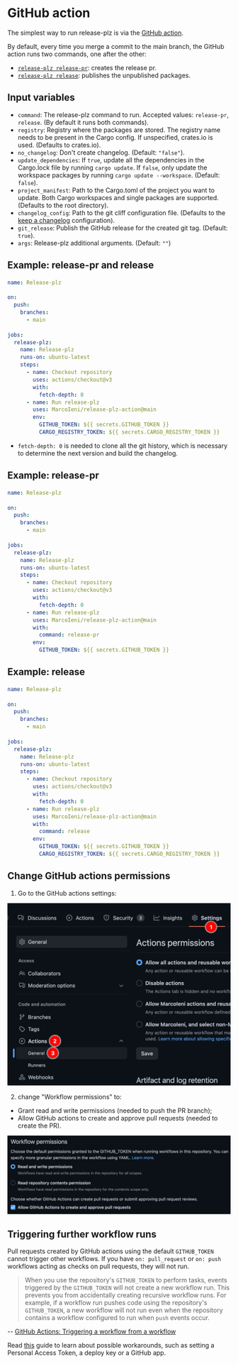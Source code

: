 # GitHub action

The simplest way to run release-plz is via the [GitHub action](https://github.com/marketplace/actions/release-plz).

By default, every time you merge a commit to the main branch, the GitHub action
runs two commands, one after the other:

- [`release-plz release-pr`](usage/release-pr.md): creates the release pr.
- [`release-plz release`](usage/release.md): publishes the unpublished packages.

## Input variables

- `command`: The release-plz command to run. Accepted values: `release-pr`,
  `release`. (By default it runs both commands).
- `registry`: Registry where the packages are stored.
  The registry name needs to be present in the Cargo config.
  If unspecified, crates.io is used. (Defaults to crates.io).
- `no_changelog`: Don't create changelog. (Default: `"false"`).
- `update_dependencies`: If `true`, update all the dependencies in the Cargo.lock
  file by running `cargo update`.
  If `false`, only update the workspace packages by running
  `cargo update --workspace`. (Default: `false`).
- `project_manifest`: Path to the Cargo.toml of the project you want to update.
  Both Cargo workspaces and single packages are supported. (Defaults to the root
  directory).
- `changelog_config`: Path to the git cliff configuration file.
  (Defaults to the [keep a changelog](https://keepachangelog.com/en/1.1.0/) configuration).
- `git_release`: Publish the GitHub release for the created git tag. (Default: `true`).
- `args`: Release-plz additional arguments. (Default: `""`)

## Example: release-pr and release

```yaml
name: Release-plz

on:
  push:
    branches:
      - main

jobs:
  release-plz:
    name: Release-plz
    runs-on: ubuntu-latest
    steps:
      - name: Checkout repository
        uses: actions/checkout@v3
        with:
          fetch-depth: 0
      - name: Run release-plz
        uses: MarcoIeni/release-plz-action@main
        env:
          GITHUB_TOKEN: ${{ secrets.GITHUB_TOKEN }}
          CARGO_REGISTRY_TOKEN: ${{ secrets.CARGO_REGISTRY_TOKEN }}
```

- `fetch-depth: 0` is needed to clone all the git history, which is necessary to
  determine the next version and build the changelog.

## Example: release-pr

```yaml
name: Release-plz

on:
  push:
    branches:
      - main

jobs:
  release-plz:
    name: Release-plz
    runs-on: ubuntu-latest
    steps:
      - name: Checkout repository
        uses: actions/checkout@v3
        with:
          fetch-depth: 0
      - name: Run release-plz
        uses: MarcoIeni/release-plz-action@main
        with:
          command: release-pr
        env:
          GITHUB_TOKEN: ${{ secrets.GITHUB_TOKEN }}
```

## Example: release

```yaml
name: Release-plz

on:
  push:
    branches:
      - main

jobs:
  release-plz:
    name: Release-plz
    runs-on: ubuntu-latest
    steps:
      - name: Checkout repository
        uses: actions/checkout@v3
        with:
          fetch-depth: 0
      - name: Run release-plz
        uses: MarcoIeni/release-plz-action@main
        with:
          command: release
        env:
          GITHUB_TOKEN: ${{ secrets.GITHUB_TOKEN }}
          CARGO_REGISTRY_TOKEN: ${{ secrets.CARGO_REGISTRY_TOKEN }}
```

## Change GitHub actions permissions

1. Go to the GitHub actions settings:

  ![](actions_settings.png)

2. change "Workflow permissions" to:
  - Grant read and write permissions (needed to push the PR branch);
  - Allow GitHub actions to create and approve pull requests
    (needed to create the PR).

  ![](workflow_permissions.png)

## Triggering further workflow runs

Pull requests created by GitHub actions using the default `GITHUB_TOKEN` cannot
trigger other workflows.
If you have `on: pull_request` or `on: push` workflows acting as checks on pull
requests, they will not run.

> When you use the repository's `GITHUB_TOKEN` to perform tasks, events triggered
by the `GITHUB_TOKEN` will not create a new workflow run.
This prevents you from accidentally creating recursive workflow runs.
For example, if a workflow run pushes code using the repository's `GITHUB_TOKEN`,
a new workflow will not run even when the repository contains a workflow
configured to run when `push` events occur.

-- [GitHub Actions: Triggering a workflow from a workflow](https://docs.github.com/en/actions/using-workflows/triggering-a-workflow#triggering-a-workflow-from-a-workflow)

Read [this](https://github.com/peter-evans/create-pull-request/blob/main/docs/concepts-guidelines.md#triggering-further-workflow-runs)
guide to learn about possible workarounds, such as setting a Personal Access
Token, a deploy key or a GitHub app.
